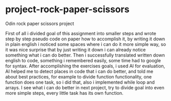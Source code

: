 # project-rock-paper-scissors
Odin rock paper scissors project

First of all i divided goal of this assignment into smaller steps and wrote step by step pseudo code on paper how to accomplish it, by writing it down in plain english i noticed some spaces where i can do it more simple way, so it was nice surprise that by just writing it down i can already notice something what i can do better. Then i successfully translated written down english to code, something i remembered easily, some time had to google for syntax. After accomplishing the exercises goals, i used AI for evaluation, AI helped me to detect places in code that i can do better, and told me about best practices, for example to divide function functionality, one function does one task, so i did that, also i implemented while loop and arrays. I see what i can do better in next project, try to divide goal into even more simple steps, every little task has its own function. 